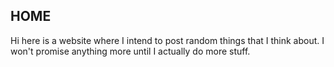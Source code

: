 ## HOME
Hi here is a website where I intend to post random things that I think about.
I won't promise anything more until I actually do more stuff.
